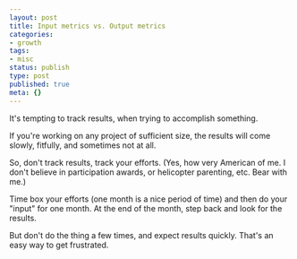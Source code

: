 ```yaml
---
layout: post
title: Input metrics vs. Output metrics
categories:
- growth
tags:
- misc
status: publish
type: post
published: true
meta: {}
---
```




It's tempting to track results, when trying to accomplish something.




If you're working on any project of sufficient size, the results will come
slowly, fitfully, and sometimes not at all.




So, don't track results, track your efforts. (Yes, how very American of me.
I don't believe in participation awards, or helicopter parenting, etc. Bear
with me.)




Time box your efforts (one month is a nice period of time) and then do your
"input" for one month. At the end of the month, step back and look for the
results.




But don't do the thing a few times, and expect results quickly. That's an
easy way to get frustrated.
